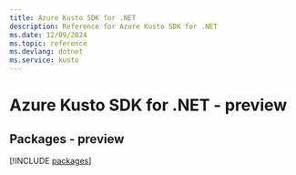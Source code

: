 ```yaml
---
title: Azure Kusto SDK for .NET
description: Reference for Azure Kusto SDK for .NET
ms.date: 12/09/2024
ms.topic: reference
ms.devlang: dotnet
ms.service: kusto
---
```

# Azure Kusto SDK for .NET - preview
## Packages - preview
[!INCLUDE [packages](kusto-index.md)]
